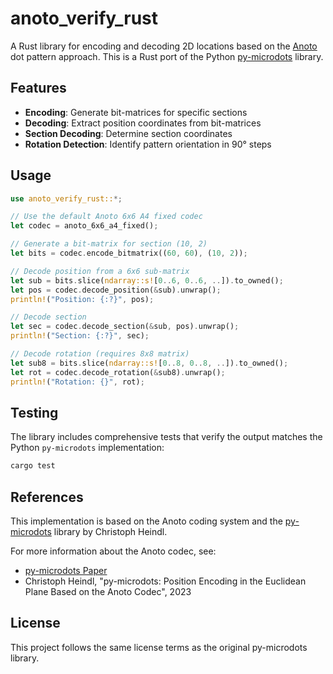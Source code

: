 # anoto_verify_rust

A Rust library for encoding and decoding 2D locations based on the [Anoto](https://www.anoto.com/) dot pattern approach. This is a Rust port of the Python [py-microdots](https://github.com/cheind/py-microdots) library.

## Features

- **Encoding**: Generate bit-matrices for specific sections
- **Decoding**: Extract position coordinates from bit-matrices
- **Section Decoding**: Determine section coordinates
- **Rotation Detection**: Identify pattern orientation in 90° steps

## Usage

```rust
use anoto_verify_rust::*;

// Use the default Anoto 6x6 A4 fixed codec
let codec = anoto_6x6_a4_fixed();

// Generate a bit-matrix for section (10, 2)
let bits = codec.encode_bitmatrix((60, 60), (10, 2));

// Decode position from a 6x6 sub-matrix
let sub = bits.slice(ndarray::s![0..6, 0..6, ..]).to_owned();
let pos = codec.decode_position(&sub).unwrap();
println!("Position: {:?}", pos);

// Decode section
let sec = codec.decode_section(&sub, pos).unwrap();
println!("Section: {:?}", sec);

// Decode rotation (requires 8x8 matrix)
let sub8 = bits.slice(ndarray::s![0..8, 0..8, ..]).to_owned();
let rot = codec.decode_rotation(&sub8).unwrap();
println!("Rotation: {}", rot);
```

## Testing

The library includes comprehensive tests that verify the output matches the Python `py-microdots` implementation:

```bash
cargo test
```

## References

This implementation is based on the Anoto coding system and the [py-microdots](https://github.com/cheind/py-microdots) library by Christoph Heindl.

For more information about the Anoto codec, see:
- [py-microdots Paper](https://zenodo.org/record/7361722)
- Christoph Heindl, "py-microdots: Position Encoding in the Euclidean Plane Based on the Anoto Codec", 2023

## License

This project follows the same license terms as the original py-microdots library.
